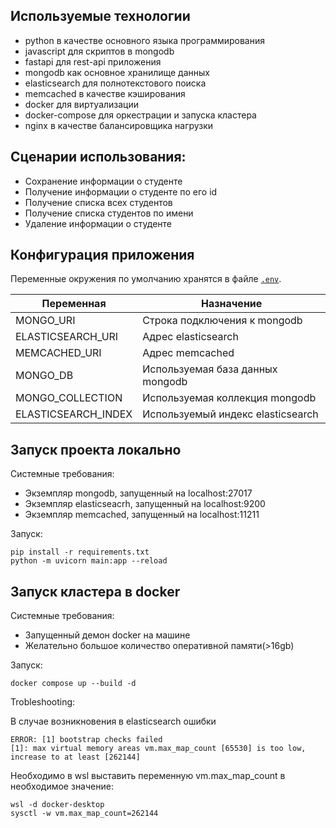 ## Используемые технологии
- python в качестве основного языка программирования
- javascript для скриптов в mongodb
- fastapi для rest-api приложения
- mongodb как основное хранилище данных
- elasticsearch для полнотекстового поиска
- memcached в качестве кэширования
- docker для виртуализации
- docker-compose для оркестрации и запуска кластера
- nginx в качестве балансировщика нагрузки

## Сценарии использования:
- Сохранение информации о студенте
- Получение информации о студенте по его id
- Получение списка всех студентов
- Получение списка студентов по имени
- Удаление информации о студенте

## Конфигурация приложения
Переменные окружения по умолчанию хранятся в файле [`.env`](.env).

| Переменная| Назначение                        |
| -------- |-----------------------------------|
|MONGO_URI| Строка подключения к mongodb      |
|ELASTICSEARCH_URI| Адрес elasticsearch               |
|MEMCACHED_URI| Адрес memcached                   |
|MONGO_DB| Используемая база данных mongodb  |
|MONGO_COLLECTION| Используемая коллекция mongodb    |
|ELASTICSEARCH_INDEX| Используемый индекс elasticsearch |

## Запуск проекта локально
Системные требования:
- Экземпляр mongodb, запущенный на localhost:27017
- Экземпляр elasticseacrh, запущенный на localhost:9200
- Экземпляр memcached, запущенный на localhost:11211

Запуск:
```
pip install -r requirements.txt
python -m uvicorn main:app --reload
```

## Запуск кластера в docker
Системные требования:
- Запущенный демон docker на машине
- Желательно большое количество оперативной памяти(>16gb)

Запуск:
```
docker compose up --build -d
```


Trobleshooting:

В случае возникновения в elasticsearch ошибки
```
ERROR: [1] bootstrap checks failed
[1]: max virtual memory areas vm.max_map_count [65530] is too low, increase to at least [262144]
```
Необходимо в wsl выставить переменную vm.max_map_count в необходимое значение:
```
wsl -d docker-desktop
sysctl -w vm.max_map_count=262144
```